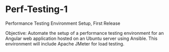 # Perf-Testing-1
Performance Testing Environment Setup, First Release

Objective: Automate the setup of a performance testing environment for an Angular web application hosted on an Ubuntu server using Ansible. This environment will include Apache JMeter for load testing.
